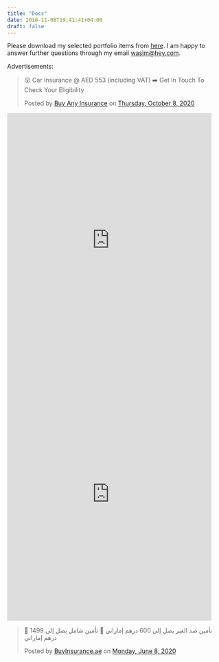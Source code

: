 ```yaml
---
title: "Docs"
date: 2018-11-08T19:41:41+04:00
draft: false
---
```


Please download my selected portfolio items from <a href="https://app.box.com/s/5ogxazr1sn9mc0ahh4xrubed7saowdgt" target="_blank">here</a>. I am happy to answer further questions through my email wasim@hey.com.

Advertisements:

<div class="fb-post" data-href="https://www.facebook.com/BuyAnyInsurance/posts/1685635784951082" data-show-text="true" data-width=""><blockquote cite="https://www.facebook.com/BuyAnyInsurance/posts/1685635784951082" class="fb-xfbml-parse-ignore"><p>😲 Car Insurance &#064; AED 553 (including VAT)
➡️ Get In Touch To Check Your Eligibility</p>Posted by <a href="https://www.facebook.com/BuyAnyInsurance/">Buy Any Insurance</a> on&nbsp;<a href="https://www.facebook.com/BuyAnyInsurance/posts/1685635784951082">Thursday, October 8, 2020</a></blockquote></div>

<iframe src="https://www.facebook.com/plugins/video.php?height=476&href=https%3A%2F%2Fwww.facebook.com%2Fbuyinsuranceae%2Fvideos%2F994314624318003%2F&show_text=true&width=476" width="476" height="591" style="border:none;overflow:hidden" scrolling="no" frameborder="0" allowTransparency="true" allow="encrypted-media" allowFullScreen="true"></iframe>

<iframe src="https://www.facebook.com/plugins/video.php?height=476&href=https%3A%2F%2Fwww.facebook.com%2FBuyAnyInsurance%2Fvideos%2F419302502103999%2F&show_text=true&width=476" width="476" height="591" style="border:none;overflow:hidden" scrolling="no" frameborder="0" allowTransparency="true" allow="encrypted-media" allowFullScreen="true"></iframe>

<div class="fb-post" data-href="https://www.facebook.com/buyinsuranceae/posts/163111015250531" data-show-text="true" data-width=""><blockquote cite="https://www.facebook.com/buyinsuranceae/posts/163111015250531" class="fb-xfbml-parse-ignore"><p>🤛 تأمين ضد الغير يصل إلى 600 درهم إماراتي 
🤛 تأمين شامل يصل إلى 1499 درهم إماراتي</p>Posted by <a href="https://www.facebook.com/buyinsuranceae/">BuyInsurance.ae</a> on&nbsp;<a href="https://www.facebook.com/buyinsuranceae/posts/163111015250531">Monday, June 8, 2020</a></blockquote></div>
